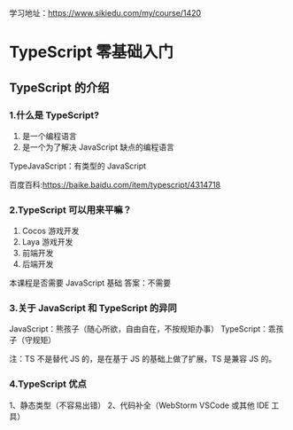 学习地址：https://www.sikiedu.com/my/course/1420

# TypeScript 零基础入门

## TypeScript 的介绍

### 1.什么是 TypeScript?

1. 是一个编程语言
2. 是一个为了解决 JavaScript 缺点的编程语言

TypeJavaScript：有类型的 JavaScript

百度百科:https://baike.baidu.com/item/typescript/4314718

### 2.TypeScript 可以用来平嘛？

1. Cocos 游戏开发
2. Laya 游戏开发
3. 前端开发
4. 后端开发

本课程是否需要 JavaScript 基础
答案：不需要

### 3.关于 JavaScript 和 TypeScript 的异同

JavaScript：熊孩子（随心所欲，自由自在，不按规矩办事）
TypeScript：乖孩子（守规矩）

注：TS 不是替代 JS 的，是在基于 JS 的基础上做了扩展，TS 是兼容 JS 的。

### 4.TypeScript 优点

1、静态类型（不容易出错）
2、代码补全（WebStorm VSCode 或其他 IDE 工具）
